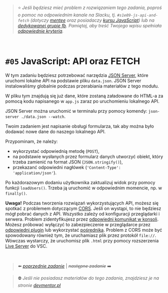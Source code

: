 > :star: *Jeśli będziesz mieć problem z rozwiązaniem tego zadania, poproś o pomoc na odpowiednim kanale na Slacku, tj. `#s1e09-js-api-and-fetch` (dotyczy [mentee](https://devmentor.pl/mentoring-javascript/) oraz posiadaczy [kursu JavaScript](https://devmentor.pl/p/javascript-for-beginners/)) lub na [dedykowanej grupie fb](https://www.facebook.com/groups/155234921740033). Pamiętaj, aby treść Twojego wpisu spełniała [odpowiednie kryteria](https://devmentor.pl/jak-prosic-o-pomoc/).*

&nbsp;

# `#05` JavaScript: API oraz FETCH


W tym zadaniu będziesz potrzebować narzędzia [JSON Server](https://github.com/typicode/json-server), które uruchomi lokalne API na podstawie pliku `data.json`. JSON Server instalowaliśmy globalnie podczas przerabiania materiałów z tego modułu.

W pliku tym znajdują się już dane, które zostaną załadowane do HTML-a za pomocą kodu napisanego w `app.js` zaraz po uruchomieniu lokalnego API.

JSON Server można uruchomić w terminalu przy pomocy komendy: `json-server ./data.json --watch`.

Twoim zadaniem jest napisanie obsługi formularza, tak aby można było dodawać nowe dane do naszego lokalnego API.

Przypominam, że należy:
* wykorzystać odpowiednią metodę (`POST`),
* na podstawie wysłanych przez formularz danych utworzyć obiekt, który trzeba zamienić na format JSON (`JSON.stringify()`),
* przekazanć odpowiedni nagłówek (`'Content-Type': 'application/json'`).

Po każdorazowym dodaniu użytkownika zaktualizuj widok przy pomocy funkcji `loadUsers()`. Trzeba ją uruchomić w odpowiednim momencie, np. w `finally()`.

 **Uwaga!** Podczas tworzenia rozwiązań wykorzystujących API, możesz się spotkać z problemem dotyczącym [CORS](https://sekurak.pl/czym-jest-cors-cross-origin-resource-sharing-i-jak-wplywa-na-bezpieczenstwo/). Jeśli on wystąpi, to nie będziesz mógł pobrać danych z API. Wszystko zależy od konfiguracji przeglądarki i serwera. Problem zidentyfikujesz przez [odpowiedni komunikat w konsoli](https://www.google.com/search?q=cors+problem&source=lnms&tbm=isch). Możesz próbować wyłączyć to zabezpieczenie w przeglądarce przez [odpowiedni plugin](https://chrome.google.com/webstore/detail/moesif-orign-cors-changer/digfbfaphojjndkpccljibejjbppifbc) lub wykorzystać [pośrednika](https://github.com/Rob--W/cors-anywhere/).
 Problem z CORS może być spowodowany również tym, że uruchamiasz plik przez protokół `file://`. Wówczas wystarczy, że uruchomisz plik `.html` przy pomocy rozszerzenia [Live Server](https://marketplace.visualstudio.com/items?itemName=ritwickdey.LiveServer) do VSC.


&nbsp;

> :arrow_left: [*poprzednie zadanie*](./../04) | ~~*następne zadanie*~~ :arrow_right:

> :no_entry: *Jeśli nie posiadasz materiałów do tego zadania, znajdziesz je na stronie [devmentor.pl](https://devmentor.pl/p/js-basics/)*
